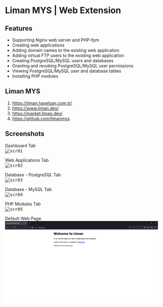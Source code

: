# Liman MYS | Web Extension

## Features
- Supporting Nginx web server and PHP-fpm
- Creating web applications
- Adding domain names to the existing web application
- Adding virtual FTP users to the existing web application
- Creating PostgreSQL/MySQL users and databases
- Granting and revoking PostgreSQL/MySQL user permissions
- Viewing PostgreSQL/MySQL user and database tables
- Installing PHP modules

## Liman MYS
1. https://liman.havelsan.com.tr/
2. https://www.liman.dev/
3. https://market.liman.dev/
4. https://github.com/limanmys

## Screenshots
Dashboard Tab </br>
<kbd>
 ![scr01](/screenshots/dashboardTab.jpg)
</kbd>

Web Applications Tab </br>
<kbd>
  ![scr02](/screenshots/webAppsTab.jpg)
</kbd>

Database - PostgreSQL Tab </br>
<kbd>
  ![scr03](/screenshots/postgresqlTab.jpg)
</kbd>

Database - MySQL Tab </br>
<kbd>
  ![scr04](/screenshots/mysqlTab.jpg)
</kbd>

PHP Modules Tab </br>
 <kbd>
  ![scr05](/screenshots/phpModulesTab.jpg)
</kbd>

Default Web Page </br>
<kbd>
  ![scr06](/screenshots/defaultWebpage.jpg)
</kbd>

